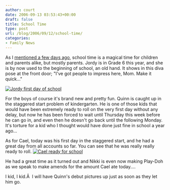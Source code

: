```yaml
---
author: court
date: 2006-09-13 03:53:43+00:00
draft: false
title: School Time
type: post
url: /blog/2006/09/12/school-time/
categories:
- Family News
---
```


As I [mentioned a few days ago](http://www.vallentyne.com/blog/2006/09/01/stick-a-fork-in-summer/), school time is a magical time for children and parents alike, but mostly parents.  Jordy is in Grade 6 this year, and she is by now used to the beginning of school, an old hand.  It shows in this diva pose at the front door; "I've got people to impress here, Mom.  Make it quick..."

[![Jordy first day of school](http://static.flickr.com/86/242067319_b4932fe192_o.jpg)
](http://www.flickr.com/photos/_court/242067319/)

For the boys of course it's brand new and pretty fun.  Quinn is caught up in the staggered start problem of kindergarten.  He is one of those kids that would have been extremely ready to roll on the very first day without any delay, but now he has been forced to wait until Thursday this week before he can go in, and even then he doesn't go back until the following Monday.  It's torture for a kid who I thought would have done just fine in school a year ago...

As for Cael, today was his first day in the staggered start, and he had a great day from all accounts so far.  You can see that he was really really ready to roll.
[![Cael ready for school](http://static.flickr.com/87/242067315_9e18236d80_o.jpg)
](http://www.flickr.com/photos/_court/242067315/)

He had a great time as it turned out and Nikki is even now making Play-Doh as we speak to make amends for the amount Cael ate today....

I kid, I kid.Â  I will have Quinn's debut pictures up just as soon as they let him go.

